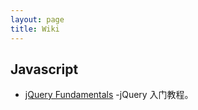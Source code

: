 ```yaml
---
layout: page
title: Wiki
---
```

<div class="wiki">
    <a herf="http://zh.wikipedia.org/zh/JavaScript"><h2>Javascript</h2></a>
    <ul class="hide">
        <li><a href="http://jqfundamentals.com/book/index.html">
		jQuery Fundamentals</a> -jQuery 入门教程。</li>
    </ul>
</div>
<script type="text/javascript">
    $(document).ready(function(){
        $('#content a').each(function(index,element){
            var href = $(this).attr('href');
            if(href.indexOf('#') == 0){
            }else if ( href.indexOf('/') == 0 || href.toLowerCase().indexOf('beiyuu.com')>-1 ){
                $(this).attr('target','_blank');
            }else{
                $(this).attr('target','_blank');
                $(this).addClass('external');
            }
        });
        $('body').delegate('h2','click',function(e){
            e.preventDefault();
            $(this).next('ul').toggle();
        });
    });
</script>  